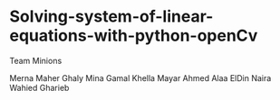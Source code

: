 # Solving-system-of-linear-equations-with-python-openCv

Team Minions

Merna Maher Ghaly
Mina Gamal Khella
Mayar Ahmed Alaa ElDin
Naira Wahied Gharieb
